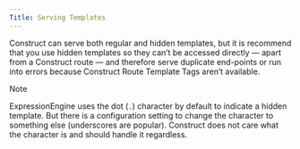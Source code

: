 ```yaml
---
Title: Serving Templates
---
```


Construct can serve both regular and hidden templates, but it is recommend that you use hidden templates so they can’t be accessed directly — apart from a Construct route — and therefore serve duplicate end-points or run into errors because Construct Route Template Tags aren’t available.

<div class="content-blocks__note">
<div class="content-blocks__note-title">Note</div>
<p>
ExpressionEngine uses the dot (<code>.</code>) character by default to indicate a hidden template. But there is a configuration setting to change the character to something else (underscores are popular). Construct does not care what the character is and should handle it regardless.
</p>
</div>

